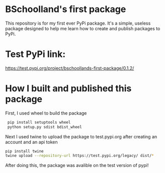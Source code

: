 # BSchoolland's first package
This repository is for my first ever PyPi package. It's a simple, useless package designed to help me learn how to create and publish packages to PyPi.

# Test PyPi link:
https://test.pypi.org/project/bschoollands-first-package/0.1.2/
# How I built and published this package
First, I used wheel to build the package 
```bash
 pip install setuptools wheel
 python setup.py sdist bdist_wheel
```
Next I used twine to upload the package to test.pypi.org after creating an account and an api token
```bash
pip install twine
twine upload --repository-url https://test.pypi.org/legacy/ dist/*
```
After doing this, the package was avalible on the test version of pypi!
